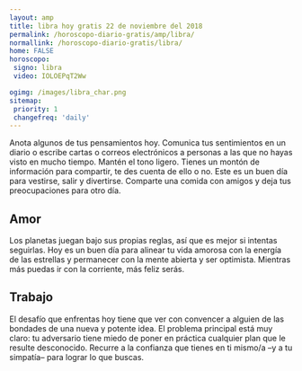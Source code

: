 ```yaml
---
layout: amp
title: libra hoy gratis 22 de noviembre del 2018 
permalink: /horoscopo-diario-gratis/amp/libra/
normallink: /horoscopo-diario-gratis/libra/
home: FALSE
horoscopo:
 signo: libra
 video: IOLOEPqT2Ww

ogimg: /images/libra_char.png
sitemap:
 priority: 1
 changefreq: 'daily'
---
```



Anota algunos de tus pensamientos hoy. Comunica tus sentimientos en un diario o escribe cartas o correos electrónicos a personas a las que no hayas visto en mucho tiempo. Mantén el tono ligero. Tienes un montón de información para compartir, te des cuenta de ello o no. Este es un buen día para vestirse, salir y divertirse. Comparte una comida con amigos y deja tus preocupaciones para otro día.

## Amor

Los planetas juegan bajo sus propias reglas, así que es mejor si intentas seguirlas. Hoy es un buen día para alinear tu vida amorosa con la energía de las estrellas y permanecer con la mente abierta y ser optimista.  Mientras más puedas ir con la corriente, más feliz serás.

## Trabajo

El desafío que enfrentas hoy tiene que ver con convencer a alguien de las bondades de una nueva y potente idea. El problema principal está muy claro: tu adversario tiene miedo de poner en práctica cualquier plan que le resulte desconocido. Recurre a la confianza que tienes en ti mismo/a –y a tu simpatía– para lograr lo que buscas.